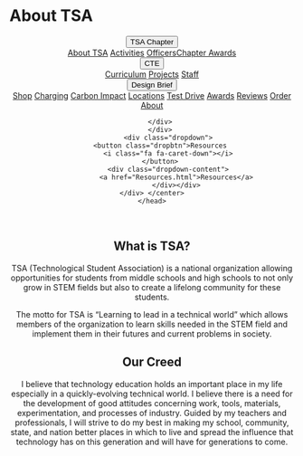 ﻿<!DOCTYPE html>
<html>
    <title>About TSA</title>
    <head>
<meta name="viewport" content="width=device-width, initial-scale=1">
    <h1>About TSA</h1>
    <link rel="stylesheet" href="https://cdnjs.cloudflare.com/ajax/libs/font-awesome/4.7.0/css/font-awesome.min.css">
        <link rel="stylesheet" href="Electrx.css">
<center><div class="navbar">
        <div class="dropdown">
        <button class="dropbtn">TSA Chapter
          <i class="fa fa-caret-down"></i>
        </button>
        <div class="dropdown-content">
          <a href="About TSA.html">About TSA</a>
          <a href="Activities.html">Activities</a>
          <a href="Officers.html">Officers</a><a href="Chapter Awards.html">Chapter Awards</a>
        </div>
        </div> 
        <div class="dropdown">
        <button class="dropbtn">CTE
          <i class="fa fa-caret-down"></i>
        </button>
        <div class="dropdown-content">
            <a href="Curriculum.html">Curriculum</a>
            <a href="Projects.html">Projects</a>
            <a href="Staff.html">Staff</a>
        </div>
        </div> 
        <div class="dropdown">
        <button class="dropbtn">Design Brief
          <i class="fa fa-caret-down"></i>
        </button>
        <div class="dropdown-content">
            <a href="Shop.html">Shop</a>
            <a href="Charging.html">Charging</a>
            <a href="Carbon Impact.html">Carbon Impact</a>
            <a href="Locations.html">Locations</a>
            <a href="Test Drive.html">Test Drive</a>
            <a href="Awards.html">Awards</a>
            <a href="Reviews.html">Reviews</a>
            <a href="ShopForm.html">Order</a>
            <a href="About.html">About</a>
            

        </div>
        </div>
            <div class="dropdown">
        <button class="dropbtn">Resources
            <i class="fa fa-caret-down"></i>
        </button>
            <div class="dropdown-content">
                <a href="Resources.html">Resources</a>
                </div></div>
    </div> </center>
    </head>
<body><br>
<center>
<p><h2>What is TSA?</h2>
<p>TSA (Technological Student Association) is a national organization allowing 
opportunities for students from middle schools and high schools to 
not only grow in STEM fields but also to create a lifelong community for these students.
<p>The motto for TSA is “Learning to lead in a technical world”  which allows members of
the organization to learn skills needed in the STEM field and implement them in their 
futures and current problems in society.<p>
<h2>Our Creed</h2>
<p> I believe that technology education holds an important place in my life especially 
in a quickly-evolving technical world. I believe there is a need for the development of 
good attitudes concerning work, tools, materials, experimentation, and processes of industry. 
Guided by my teachers and professionals, I will strive to do my best in making my school, 
community, state, and nation better places in which to live and spread the influence that 
technology has on this generation and will have for generations to come.<p>

</center>  
    </body>
</html>
